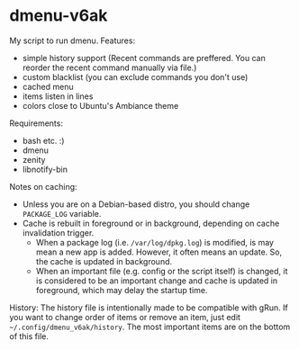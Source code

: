 dmenu-v6ak
==========

My script to run dmenu. Features:
* simple history support (Recent commands are preffered. You can reorder the recent command manually via file.)
* custom blacklist (you can exclude commands you don't use)
* cached menu
* items listen in lines
* colors close to Ubuntu's Ambiance theme

Requirements:
* bash etc. :)
* dmenu
* zenity
* libnotify-bin

Notes on caching:
* Unless you are on a Debian-based distro, you should change `PACKAGE_LOG` variable.
* Cache is rebuilt in foreground or in background, depending on cache invalidation trigger.
	* When a package log (i.e. `/var/log/dpkg.log`) is modified, is may mean a new app is added. However, it often means an update. So, the cache is updated in background.
	* When an important file (e.g. config or the script itself) is changed, it is considered to be an important change and cache is updated in foreground, which may delay the startup time.

History:
The history file is intentionally made to be compatible with gRun. If you want to change order of items or remove an item, just edit `~/.config/dmenu_v6ak/history`. The most important items are on the bottom of this file.

